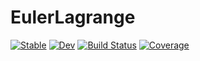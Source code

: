 # EulerLagrange

[![Stable](https://img.shields.io/badge/docs-stable-blue.svg)](https://JuliaGNI.github.io/EulerLagrange.jl/stable)
[![Dev](https://img.shields.io/badge/docs-dev-blue.svg)](https://JuliaGNI.github.io/EulerLagrange.jl/dev)
[![Build Status](https://github.com/JuliaGNI/EulerLagrange.jl/workflows/CI/badge.svg)](https://github.com/JuliaGNI/EulerLagrange.jl/actions)
[![Coverage](https://codecov.io/gh/JuliaGNI/EulerLagrange.jl/branch/master/graph/badge.svg)](https://codecov.io/gh/JuliaGNI/EulerLagrange.jl)
